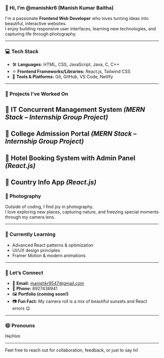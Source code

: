### 👋 Hi, I’m @manishkr6 (Manish Kumar Baitha)

I'm a passionate **Frontend Web Developer** who loves turning ideas into beautiful, interactive websites.  
I enjoy building responsive user interfaces, learning new technologies, and capturing life through photography.  

---

### 💻 Tech Stack

- 🛠 **Languages:** HTML, CSS, JavaScript, Java, C, C++
- ⚛️ **Frontend Frameworks/Libraries:** React.js, Tailwind CSS
- 🧰 **Tools & Platforms:** Git, GitHub, VS Code, Netlify

---

### 🚀 Projects I've Worked On

🔹 **IT Concurrent Management System** *(MERN Stack – Internship Group Project)* 
---

🔹 **College Admission Portal** *(MERN Stack – Internship Group Project)*  
---

🔹 **Hotel Booking System with Admin Panel** *(React.js)*  
---

🔹 **Country Info App** *(React.js)*  
---

### 📸 Photography

Outside of coding, I find joy in photography.  
I love exploring new places, capturing nature, and freezing special moments through my camera lens.

---

### 🌱 Currently Learning

- Advanced React patterns & optimization  
- UI/UX design principles  
- Framer Motion & modern animations  

---

### 🤝 Let’s Connect

- 📧 **Email:** manishkr9547@gmail.com  
- 📱 **Phone:** 8927436941  
- 🖼️ **Portfolio (coming soon!)**  
- 📷 **Fun Fact:** My camera roll is a mix of beautiful sunsets and React errors 😉

---

### 😄 Pronouns

He/Him

---

Feel free to reach out for collaboration, feedback, or just to say hi!

<!---
manishkr6/manishkr6 is a ✨ special ✨ repository because its `README.md` (this file) appears on your GitHub profile.
You can click the Preview link to take a look at your changes.
--->
